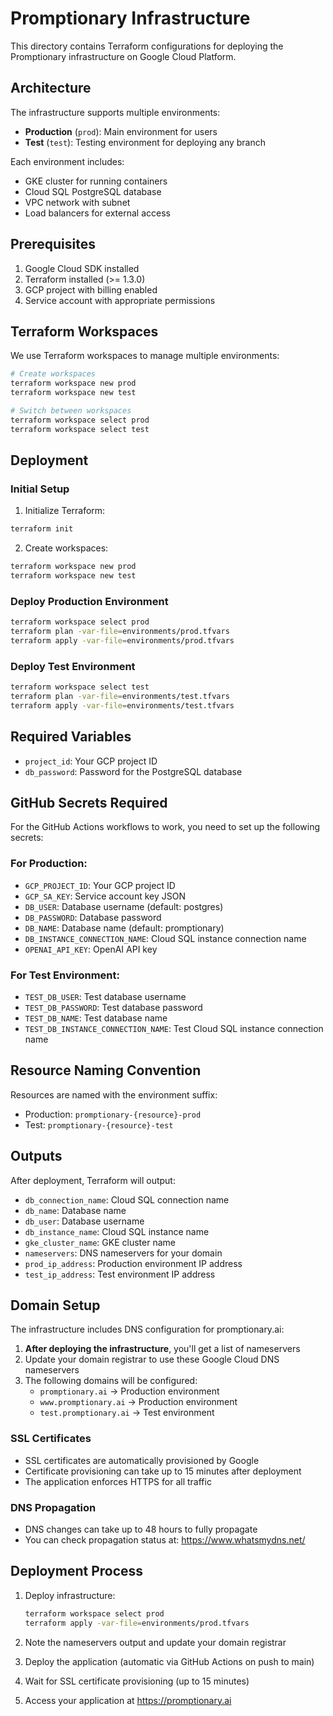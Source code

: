 # Promptionary Infrastructure

This directory contains Terraform configurations for deploying the Promptionary infrastructure on Google Cloud Platform.

## Architecture

The infrastructure supports multiple environments:
- **Production** (`prod`): Main environment for users
- **Test** (`test`): Testing environment for deploying any branch

Each environment includes:
- GKE cluster for running containers
- Cloud SQL PostgreSQL database
- VPC network with subnet
- Load balancers for external access

## Prerequisites

1. Google Cloud SDK installed
2. Terraform installed (>= 1.3.0)
3. GCP project with billing enabled
4. Service account with appropriate permissions

## Terraform Workspaces

We use Terraform workspaces to manage multiple environments:

```bash
# Create workspaces
terraform workspace new prod
terraform workspace new test

# Switch between workspaces
terraform workspace select prod
terraform workspace select test
```

## Deployment

### Initial Setup

1. Initialize Terraform:
```bash
terraform init
```

2. Create workspaces:
```bash
terraform workspace new prod
terraform workspace new test
```

### Deploy Production Environment

```bash
terraform workspace select prod
terraform plan -var-file=environments/prod.tfvars
terraform apply -var-file=environments/prod.tfvars
```

### Deploy Test Environment

```bash
terraform workspace select test
terraform plan -var-file=environments/test.tfvars
terraform apply -var-file=environments/test.tfvars
```

## Required Variables

- `project_id`: Your GCP project ID
- `db_password`: Password for the PostgreSQL database

## GitHub Secrets Required

For the GitHub Actions workflows to work, you need to set up the following secrets:

### For Production:
- `GCP_PROJECT_ID`: Your GCP project ID
- `GCP_SA_KEY`: Service account key JSON
- `DB_USER`: Database username (default: postgres)
- `DB_PASSWORD`: Database password
- `DB_NAME`: Database name (default: promptionary)
- `DB_INSTANCE_CONNECTION_NAME`: Cloud SQL instance connection name
- `OPENAI_API_KEY`: OpenAI API key

### For Test Environment:
- `TEST_DB_USER`: Test database username
- `TEST_DB_PASSWORD`: Test database password
- `TEST_DB_NAME`: Test database name
- `TEST_DB_INSTANCE_CONNECTION_NAME`: Test Cloud SQL instance connection name

## Resource Naming Convention

Resources are named with the environment suffix:
- Production: `promptionary-{resource}-prod`
- Test: `promptionary-{resource}-test`

## Outputs

After deployment, Terraform will output:
- `db_connection_name`: Cloud SQL connection name
- `db_name`: Database name
- `db_user`: Database username
- `db_instance_name`: Cloud SQL instance name
- `gke_cluster_name`: GKE cluster name
- `nameservers`: DNS nameservers for your domain
- `prod_ip_address`: Production environment IP address
- `test_ip_address`: Test environment IP address

## Domain Setup

The infrastructure includes DNS configuration for promptionary.ai:

1. **After deploying the infrastructure**, you'll get a list of nameservers
2. Update your domain registrar to use these Google Cloud DNS nameservers
3. The following domains will be configured:
   - `promptionary.ai` → Production environment
   - `www.promptionary.ai` → Production environment
   - `test.promptionary.ai` → Test environment

### SSL Certificates

- SSL certificates are automatically provisioned by Google
- Certificate provisioning can take up to 15 minutes after deployment
- The application enforces HTTPS for all traffic

### DNS Propagation

- DNS changes can take up to 48 hours to fully propagate
- You can check propagation status at: https://www.whatsmydns.net/

## Deployment Process

1. Deploy infrastructure:
   ```bash
   terraform workspace select prod
   terraform apply -var-file=environments/prod.tfvars
   ```

2. Note the nameservers output and update your domain registrar

3. Deploy the application (automatic via GitHub Actions on push to main)

4. Wait for SSL certificate provisioning (up to 15 minutes)

5. Access your application at https://promptionary.ai 